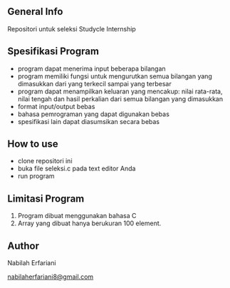 ## General Info
Repositori untuk seleksi Studycle Internship

## Spesifikasi Program
- program dapat menerima input beberapa bilangan
- program memiliki fungsi untuk mengurutkan semua bilangan yang dimasukkan dari yang terkecil sampai yang terbesar
- program dapat menampilkan keluaran yang mencakup: nilai rata-rata, nilai tengah dan hasil perkalian dari semua bilangan yang dimasukkan
- format input/output bebas
- bahasa pemrograman yang dapat digunakan bebas
- spesifikasi lain dapat diasumsikan secara bebas

## How to use
- clone repositori ini
- buka file seleksi.c pada text editor Anda
- run program

## Limitasi Program
1. Program dibuat menggunakan bahasa C
2. Array yang dibuat hanya berukuran 100 element.

## Author
Nabilah Erfariani

nabilaherfariani8@gmail.com

